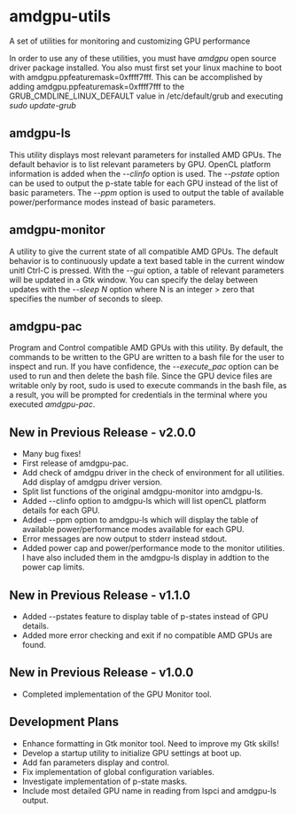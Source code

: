 # amdgpu-utils
A set of utilities for monitoring and customizing GPU performance

In order to use any of these utilities, you must have *amdgpu* open source driver
package installed. You also must first set your linux machine to boot with
amdgpu.ppfeaturemask=0xffff7fff.  This can be accomplished by adding
amdgpu.ppfeaturemask=0xffff7fff to the GRUB_CMDLINE_LINUX_DEFAULT value in 
/etc/default/grub and executing *sudo update-grub*

## amdgpu-ls
This utility displays most relevant parameters for installed AMD GPUs.  The default
behavior is to list relevant parameters by GPU.  OpenCL platform information is added
when the *--clinfo* option is used.  The *--pstate* option can be used to output the
p-state table for each GPU instead of the list of basic parameters.  The *--ppm* option
is used to output the table of available power/performance modes instead of basic
parameters.

## amdgpu-monitor
A utility to give the current state of all compatible AMD GPUs. The default behavior
is to continuously update a text based table in the current window unitl Ctrl-C is
pressed.  With the *--gui* option, a table of relevant parameters will be
updated in a Gtk window.  You can specify the delay between updates with the
*--sleep N* option where N is an integer > zero that specifies the number of seconds
to sleep.

## amdgpu-pac
Program and Control compatible AMD GPUs with this utility.  By default, the commands to
be written to the GPU are written to a bash file for the user to inspect and run.  If
you have confidence, the *--execute_pac* option can be used to run and then delete the bash
file. Since the GPU device files are writable only by root, sudo is used to execute commands
in the bash file, as a result, you will be prompted for credentials in the terminal where 
you executed *amdgpu-pac*.  

## New in Previous Release  -  v2.0.0
* Many bug fixes!
* First release of amdgpu-pac.
* Add check of amdgpu driver in the check of environment for all utilities.  Add display of amdgpu driver version.
* Split list functions of the original amdgpu-monitor into amdgpu-ls.
* Added --clinfo option to amdgpu-ls which will list openCL platform details for each GPU.
* Added --ppm option to amdgpu-ls which will display the table of available power/performance modes available for each GPU.
* Error messages are now output to stderr instead stdout.
* Added power cap and power/performance mode to the monitor utilities.  I have also included them in the amdgpu-ls display in addtion to the power cap limits.

## New in Previous Release  -  v1.1.0
* Added --pstates feature to display table of p-states instead of GPU details.
* Added more error checking and exit if no compatible AMD GPUs are found.

## New in Previous Release  -  v1.0.0
* Completed implementation of the GPU Monitor tool.

## Development Plans
* Enhance formatting in Gtk monitor tool. Need to improve my Gtk skills!
* Develop a startup utility to initialize GPU settings at boot up.
* Add fan parameters display and control.
* Fix implementation of global configuration variables.
* Investigate implementation of p-state masks.
* Include most detailed GPU name in reading from lspci and amdgpu-ls output.
